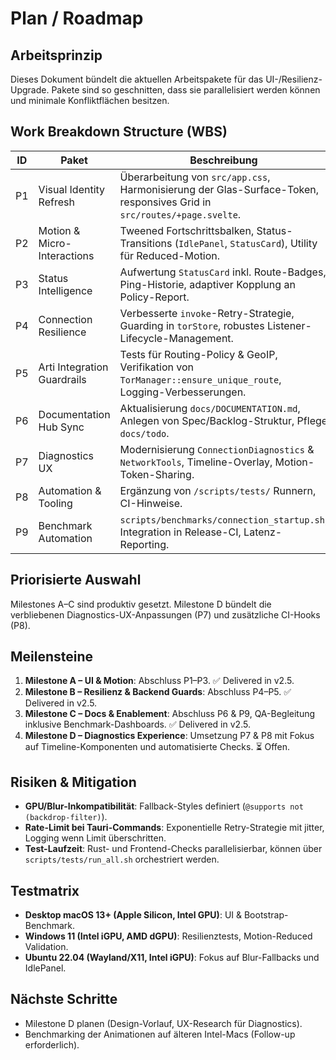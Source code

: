 # Plan / Roadmap

## Arbeitsprinzip
Dieses Dokument bündelt die aktuellen Arbeitspakete für das UI-/Resilienz-Upgrade. Pakete sind so geschnitten, dass sie parallelisiert werden können und minimale Konfliktflächen besitzen.

## Work Breakdown Structure (WBS)

| ID | Paket | Beschreibung | Impact | Konfliktrisiko | Status |
|----|-------|--------------|--------|----------------|--------|
| P1 | Visual Identity Refresh | Überarbeitung von `src/app.css`, Harmonisierung der Glas-Surface-Token, responsives Grid in `src/routes/+page.svelte`. | Hoch | Mittel | ✅ Abgeschlossen |
| P2 | Motion & Micro-Interactions | Tweened Fortschrittsbalken, Status-Transitions (`IdlePanel`, `StatusCard`), Utility für Reduced-Motion. | Mittel | Niedrig | ✅ Abgeschlossen |
| P3 | Status Intelligence | Aufwertung `StatusCard` inkl. Route-Badges, Ping-Historie, adaptiver Kopplung an Policy-Report. | Hoch | Mittel | ✅ Abgeschlossen |
| P4 | Connection Resilience | Verbesserte `invoke`-Retry-Strategie, Guarding in `torStore`, robustes Listener-Lifecycle-Management. | Hoch | Niedrig | ✅ Abgeschlossen |
| P5 | Arti Integration Guardrails | Tests für Routing-Policy & GeoIP, Verifikation von `TorManager::ensure_unique_route`, Logging-Verbesserungen. | Mittel | Niedrig | ✅ Abgeschlossen |
| P6 | Documentation Hub Sync | Aktualisierung `docs/DOCUMENTATION.md`, Anlegen von Spec/Backlog-Struktur, Pflege `docs/todo`. | Mittel | Mittel | ✅ Abgeschlossen |
| P7 | Diagnostics UX | Modernisierung `ConnectionDiagnostics` & `NetworkTools`, Timeline-Overlay, Motion-Token-Sharing. | Mittel | Mittel | 🔄 Geplant (Milestone D) |
| P8 | Automation & Tooling | Ergänzung von `/scripts/tests/` Runnern, CI-Hinweise. | Niedrig | Niedrig | 🔄 Geplant |
| P9 | Benchmark Automation | `scripts/benchmarks/connection_startup.sh`, Integration in Release-CI, Latenz-Reporting. | Mittel | Niedrig | ✅ Abgeschlossen |

## Priorisierte Auswahl
Milestones A–C sind produktiv gesetzt. Milestone D bündelt die verbliebenen Diagnostics-UX-Anpassungen (P7) und zusätzliche CI-Hooks (P8).

## Meilensteine
1. **Milestone A – UI & Motion**: Abschluss P1–P3. ✅ Delivered in v2.5.
2. **Milestone B – Resilienz & Backend Guards**: Abschluss P4–P5. ✅ Delivered in v2.5.
3. **Milestone C – Docs & Enablement**: Abschluss P6 & P9, QA-Begleitung inklusive Benchmark-Dashboards. ✅ Delivered in v2.5.
4. **Milestone D – Diagnostics Experience**: Umsetzung P7 & P8 mit Fokus auf Timeline-Komponenten und automatisierte Checks. ⏳ Offen.

## Risiken & Mitigation
- **GPU/Blur-Inkompatibilität**: Fallback-Styles definiert (`@supports not (backdrop-filter)`).
- **Rate-Limit bei Tauri-Commands**: Exponentielle Retry-Strategie mit jitter, Logging wenn Limit überschritten.
- **Test-Laufzeit**: Rust- und Frontend-Checks parallelisierbar, können über `scripts/tests/run_all.sh` orchestriert werden.

## Testmatrix
- **Desktop macOS 13+ (Apple Silicon, Intel GPU)**: UI & Bootstrap-Benchmark.
- **Windows 11 (Intel iGPU, AMD dGPU)**: Resilienztests, Motion-Reduced Validation.
- **Ubuntu 22.04 (Wayland/X11, Intel iGPU)**: Fokus auf Blur-Fallbacks und IdlePanel.

## Nächste Schritte
- Milestone D planen (Design-Vorlauf, UX-Research für Diagnostics).
- Benchmarking der Animationen auf älteren Intel-Macs (Follow-up erforderlich).
